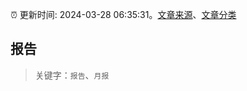 :alarm_clock: 更新时间: 2024-03-28 06:35:31。[文章来源](/README.md)、[文章分类](/TAGS.md)

## 报告


> 关键字：`报告`、`月报`



